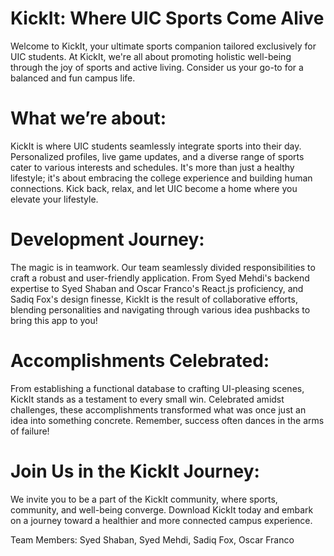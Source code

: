 # KickIt: Where UIC Sports Come Alive

Welcome to KickIt, your ultimate sports companion tailored exclusively for UIC students. At KickIt, we're all about promoting holistic well-being through the joy of sports and active living. Consider us your go-to for a balanced and fun campus life.

# What we’re about:

KickIt is where UIC students seamlessly integrate sports into their day. Personalized profiles, live game updates, and a diverse range of sports cater to various interests and schedules. It's more than just a healthy lifestyle; it's about embracing the college experience and building human connections. Kick back, relax, and let UIC become a home where you elevate your lifestyle.

# Development Journey:

The magic is in teamwork. Our team seamlessly divided responsibilities to craft a robust and user-friendly application. From Syed Mehdi's backend expertise to Syed Shaban and Oscar Franco's React.js proficiency, and Sadiq Fox's design finesse, KickIt is the result of collaborative efforts, blending personalities and navigating through various idea pushbacks to bring this app to you!

# Accomplishments Celebrated:

From establishing a functional database to crafting UI-pleasing scenes, KickIt stands as a testament to every small win. Celebrated amidst challenges, these accomplishments transformed what was once just an idea into something concrete. Remember, success often dances in the arms of failure!

# Join Us in the KickIt Journey:

We invite you to be a part of the KickIt community, where sports, community, and well-being converge. Download KickIt today and embark on a journey toward a healthier and more connected campus experience.

Team Members: Syed Shaban, Syed Mehdi, Sadiq Fox, Oscar Franco

